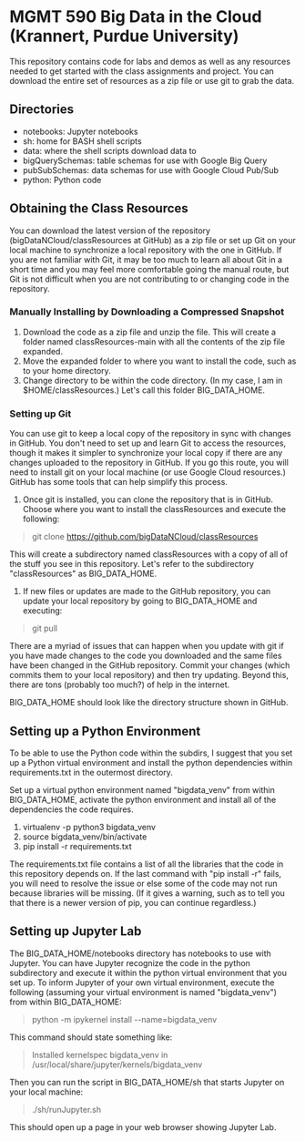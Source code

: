 # MGMT 590 Big Data in the Cloud (Krannert, Purdue University)

This repository contains code for labs and demos as well as any resources needed to get started with the class assignments and project.
You can download the entire set of resources as a zip file or use git to grab the data. 

## Directories
* notebooks: Jupyter notebooks
* sh: home for BASH shell scripts 
* data: where the shell scripts download data to
* bigQuerySchemas: table schemas for use with Google Big Query
* pubSubSchemas: data schemas for use with Google Cloud Pub/Sub
* python: Python code

## Obtaining the Class Resources
You can download the latest version of the repository (bigDataNCloud/classResources at GitHub) as a zip file or set up Git on your local machine to synchronize a local repository with the one in GitHub. If you are not familiar with Git, it may be too much to learn all about Git in a short time and you may feel more comfortable going the manual route, but Git is not difficult when you are not contributing to or changing code in the repository.

### Manually Installing by Downloading a Compressed Snapshot
1. Download the code as a zip file and unzip the file. This will create a folder named classResources-main with all the contents of the zip file expanded.
1. Move the expanded folder to where you want to install the code, such as to your home directory.
1. Change directory to be within the code directory. (In my case, I am in $HOME/classResources.) Let's call this folder BIG_DATA_HOME.

### Setting up Git
You can use git to keep a local copy of the repository in sync with changes in GitHub. You don't need to set up and learn Git to access the resources, though it makes it simpler to synchronize your local copy if there are any changes uploaded to the repository in GitHub.
If you go this route, you will need to install git on your local machine (or use Google Cloud resources.) GitHub has some tools that can help simplify this process.
1. Once git is installed, you can clone the repository that is in GitHub. Choose where you want to install the classResources and execute the following:
> git clone https://github.com/bigDataNCloud/classResources

This will create a subdirectory named classResources with a copy of all of the stuff you see in this repository. Let's refer to the subdirectory "classResources" as BIG_DATA_HOME.

1. If new files or updates are made to the GitHub repository, you can update your local repository by going to BIG_DATA_HOME and executing:
> git pull

There are a myriad of issues that can happen when you update with git if you have made changes to the code you downloaded and the same files have been changed in the GitHub repository. Commit your changes (which commits them to your local repository) and then try updating. Beyond this, there are tons (probably too much?) of help in the internet.

BIG_DATA_HOME should look like the directory structure shown in GitHub.

## Setting up a Python Environment
To be able to use the Python code within the subdirs, I suggest that you set up a Python virtual environment and install the python dependencies within requirements.txt in the outermost directory. 

Set up a virtual python environment named "bigdata_venv" from within BIG_DATA_HOME, activate the python environment and install all of the dependencies the code requires.
1. virtualenv -p python3 bigdata_venv
1. source bigdata_venv/bin/activate
1. pip install -r requirements.txt

The requirements.txt file contains a list of all the libraries that the code in this repository depends on. If the last command with "pip install -r" fails, you will need to resolve the issue or else some of the code may not run because libraries will be missing. (If it gives a warning, such as to tell you that there is a newer version of pip, you can continue regardless.)

## Setting up Jupyter Lab
The BIG_DATA_HOME/notebooks directory has notebooks to use with Jupyter. You can have Jupyter recognize the code in the python subdirectory and execute it within the python virtual environment that you set up.
To inform Jupyter of your own virtual environment, execute the following (assuming your virtual environment is named "bigdata_venv") from within BIG_DATA_HOME:
> python -m ipykernel install --name=bigdata_venv

This command should state something like:
> Installed kernelspec bigdata_venv in /usr/local/share/jupyter/kernels/bigdata_venv

Then you can run the script in BIG_DATA_HOME/sh that starts Jupyter on your local machine:
> ./sh/runJupyter.sh

This should open up a page in your web browser showing Jupyter Lab.
